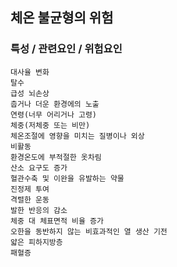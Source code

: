 ## 체온 불균형의 위험



### 특성 / 관련요인 / 위험요인

>   

    대사율 변화
    탈수
    급성 뇌손상
    춥거나 더운 환경에의 노출
    연령(너무 어리거나 고령)
    체중(저체중 또는 비만)
    체온조절에 영향을 미치는 질병이나 외상
    비활동
    환경온도에 부적절한 옷차림
    산소 요구도 증가
    혈관수축 및 이완을 유발하는 약물
    진정제 투여
    격렬한 운동
    발한 반응의 감소
    체중 대 체표면적 비율 증가
    오한을 동반하지 않는 비효과적인 열 생산 기전
    얇은 피하지방층
    패혈증
